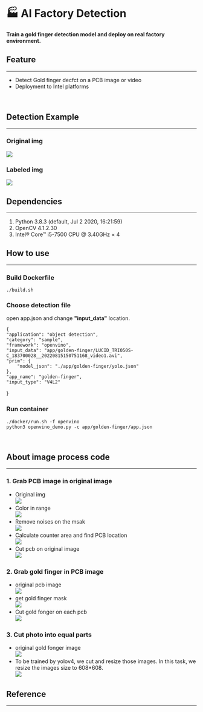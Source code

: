 # :factory: AI Factory Detection
**Train a gold finger detection model and deploy on real factory environment.**
<br>

## Feature
---
- Detect Gold finger decfct on a PCB image or video
- Deployment to Intel platforms
<br>

## Detection Example
---
###  Original img
![](README_intro_img/ori_img.png)
### Labeled img
![](README_intro_img/result.png)

## Dependencies
---
1. Python 3.8.3 (default, Jul  2 2020, 16:21:59)
2. OpenCV 4.1.2.30
3. Intel® Core™ i5-7500 CPU @ 3.40GHz × 4

## How to use
---
### Build Dockerfile
    ./build.sh
### Choose detection file
open app.json and change **"input_data"** location.
    
    {
    "application": "object detection",
    "category": "sample",
    "framework": "openvino",
    "input_data": "app/golden-finger/LUCID_TRI050S-C_183700028__20220815150751168_video1.avi",
    "prim": {
        "model_json": "./app/golden-finger/yolo.json"
    },
    "app_name": "golden-finger",
    "input_type": "V4L2"
}
### Run container
    ./docker/run.sh -f openvino
    python3 openvino_demo.py -c app/golden-finger/app.json
<br>

## About image process code 
---

### 1. Grab PCB image in original image
* Original img<br>
![](README_intro_img/ori_img.png)
* Color in range<br>
![](README_intro_img/pcb_mask_with_noises.png)
* Remove noises on the msak<br>
![](README_intro_img/remove_noise_mask.png)
* Calculate counter area and find PCB location<br>
![](README_intro_img/pcb_mask1.png)
* Cut pcb on original image<br>
![](README_intro_img/cut_pcb.png)

### 2. Grab gold finger in PCB image
- original pcb image<br>
![](README_intro_img/cut_pcb.png)
- get gold finger mask<br>
![](README_intro_img/finger_mask.png)
- Cut gold fonger on each pcb<br>
![](README_intro_img/cut_finger.png)


### 3. Cut photo into equal parts
- original  gold fonger image<br>
![](README_intro_img/cut_finger.png)
- To be trained by yolov4, we cut and resize those images. 
In this task, we resize the images size to 608*608.<br>
![](README_intro_img/tar_back1.png)
## Reference
---

